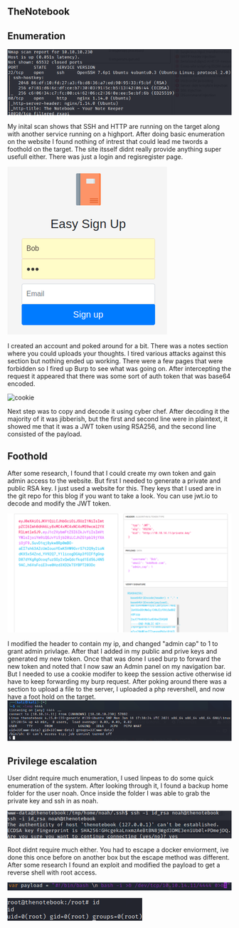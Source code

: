 ## TheNotebook

## Enumeration
 
![namp](/TheNotebook/images/nmap.png)

My inital scan shows that SSH and HTTP are running on the target along with another service running on a highport. After doing basic enumeration on the website I found nothing of intrest that could lead me twords a foothold on the target. The site itsself didnt really provide anything super usefull either. There was just a login and regisregister page. 

![login](/TheNotebook/images/login.png)

I created an account and poked around for a bit. There was a notes section where you could uploads your thoughts. I tired various attacks against this section but nothing ended up working. There were a few pages that were forbidden so I fired up Burp to see what was going on. After intercepting the request it appeared that there was some sort of auth token that was base64 encoded.

![cookie](/TheNotebook/images/cokie.png)

 Next step was to copy and decode it using cyber chef. After decoding it the majority of it was jibberish, but the first and second line were in plaintext, it showed me that it was a JWT token using RSA256, and the second line consisted of the payload.

## Foothold

After some research, I found that I could create my own token and gain admin access to the website. But first I needed to generate a private and public RSA key. I just used a website for this. They keys that I used are in the git repo for this blog if you want to take a look. You can use jwt.io to decode and modify the JWT token. 

![jwt](/TheNotebook/images/jwt.png)

I modified the header to contain my ip, and changed "admin cap" to 1 to grant admin privlage. After that I added in my public and prive keys and generated my new token. Once that was done I used burp to forward the new token and noted that I now saw an Admin panel on my navigation bar. But I needed to use a cookie modifer to keep the session active otherwise id have to keep forwarding my burp request. After poking around there was a section to upload a file to the server, I uploaded a php revershell, and now have a foot hold on the target. 
![foothold](/TheNOtebook/images/foothold.png)

## Privilege escalation

User didnt require much enumeration, I used linpeas to do some quick enumeration of the system. After looking through it, I found a backup home folder for the user noah. Once inside the folder I was able to grab the private key and ssh in as noah.

![user](/TheNotebook/images/user.png)

Root didnt require much either. You had to escape a docker enviorment, ive done this once before on another box but the escape method was different. After some research I found an exploit and modified the payload to get a reverse shell with root access.

![exploit](/TheNotebook/images/exploit.png)

![root](/TheNoteBook/images/root.png)
